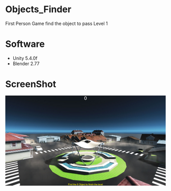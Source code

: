 # Objects_Finder
First Person Game find the object to pass Level 1
# Software
- Unity 5.4.0f
- Blender 2.77 <br/>
# ScreenShot
![Alt text](https://github.com/aa-ahmed-aa/Objects_Finder/blob/master/Untitled.jpg "Optional title")
